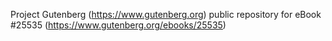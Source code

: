 Project Gutenberg (https://www.gutenberg.org) public repository for eBook #25535 (https://www.gutenberg.org/ebooks/25535)
